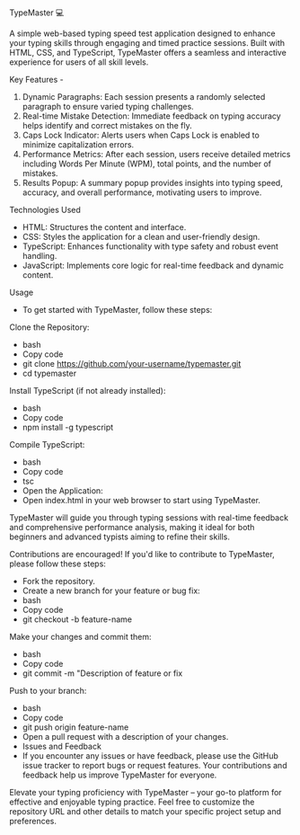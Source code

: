 TypeMaster 💻

A simple web-based typing speed test application designed to enhance your typing skills through engaging and timed practice sessions. Built with HTML, CSS, and TypeScript, TypeMaster offers a seamless and interactive experience for users of all skill levels.

Key Features -

1. Dynamic Paragraphs: Each session presents a randomly selected paragraph to ensure varied typing challenges.
2. Real-time Mistake Detection: Immediate feedback on typing accuracy helps identify and correct mistakes on the fly.
3. Caps Lock Indicator: Alerts users when Caps Lock is enabled to minimize capitalization errors.
4. Performance Metrics: After each session, users receive detailed metrics including Words Per Minute (WPM), total points, and the number of mistakes.
5. Results Popup: A summary popup provides insights into typing speed, accuracy, and overall performance, motivating users to improve.

Technologies Used
- HTML: Structures the content and interface.
- CSS: Styles the application for a clean and user-friendly design.
- TypeScript: Enhances functionality with type safety and robust event handling.
- JavaScript: Implements core logic for real-time feedback and dynamic content.

Usage
- To get started with TypeMaster, follow these steps:

Clone the Repository:
- bash
- Copy code
- git clone https://github.com/your-username/typemaster.git
- cd typemaster

Install TypeScript (if not already installed):
- bash
- Copy code
- npm install -g typescript

Compile TypeScript:
- bash
- Copy code
- tsc
- Open the Application:
- Open index.html in your web browser to start using TypeMaster.

TypeMaster will guide you through typing sessions with real-time feedback and comprehensive performance analysis, making it ideal for both beginners and advanced typists aiming to refine their skills.

Contributions are encouraged! If you'd like to contribute to TypeMaster, please follow these steps:
- Fork the repository.
- Create a new branch for your feature or bug fix:
- bash
- Copy code
- git checkout -b feature-name

Make your changes and commit them:
- bash
- Copy code
- git commit -m "Description of feature or fix

Push to your branch:
- bash
- Copy code
- git push origin feature-name
- Open a pull request with a description of your changes.
- Issues and Feedback
- If you encounter any issues or have feedback, please use the GitHub issue tracker to report bugs or request features. Your contributions and feedback help us improve TypeMaster for everyone.

Elevate your typing proficiency with TypeMaster – your go-to platform for effective and enjoyable typing practice.
Feel free to customize the repository URL and other details to match your specific project setup and preferences.







